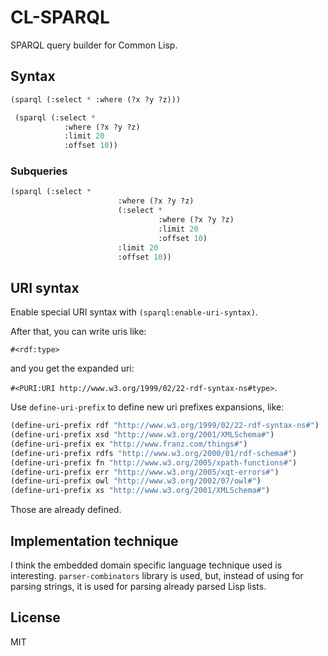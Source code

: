 # CL-SPARQL

SPARQL query builder for Common Lisp.

## Syntax

```lisp
(sparql (:select * :where (?x ?y ?z)))
```

```lisp
 (sparql (:select *
			:where (?x ?y ?z)
			:limit 20
			:offset 10))
```

### Subqueries

```lisp
(sparql (:select *
                        :where (?x ?y ?z)
                        (:select *
                                 :where (?x ?y ?z)
                                 :limit 20
                                 :offset 10)
                        :limit 20
                        :offset 10))
``` 

## URI syntax

Enable special URI syntax with `(sparql:enable-uri-syntax)`.

After that, you can write uris like:

`#<rdf:type>`

and you get the expanded uri:

`#<PURI:URI http://www.w3.org/1999/02/22-rdf-syntax-ns#type>`.

Use `define-uri-prefix` to define new uri prefixes expansions, like:

```lisp
(define-uri-prefix rdf "http://www.w3.org/1999/02/22-rdf-syntax-ns#")
(define-uri-prefix xsd "http://www.w3.org/2001/XMLSchema#")
(define-uri-prefix ex "http://www.franz.com/things#")  
(define-uri-prefix rdfs "http://www.w3.org/2000/01/rdf-schema#")  
(define-uri-prefix fn "http://www.w3.org/2005/xpath-functions#") 
(define-uri-prefix err "http://www.w3.org/2005/xqt-errors#")  
(define-uri-prefix owl "http://www.w3.org/2002/07/owl#")  
(define-uri-prefix xs "http://www.w3.org/2001/XMLSchema#")
```

Those are already defined.


## Implementation technique

I think the embedded domain specific language technique used is interesting. `parser-combinators` library is used, but, instead of using for parsing strings, it is used for parsing already parsed Lisp lists.

## License

MIT

